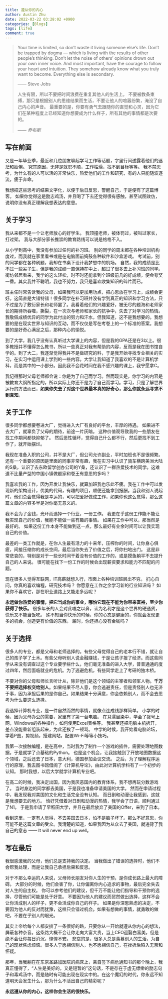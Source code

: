 ```yaml
---
title: 遵从你的内心
author: Austin Zhu
date: 2022-03-22 03:28:02 +0900
categories: [Blogs]
tags: [life]
comment: true
---
```


> Your time is limited, so don’t waste it living someone else’s life.
> Don’t be trapped by dogma — which is living with the results of other people’s thinking.
> Don’t let the noise of others’ opinions drown out your own inner voice.
> And most important, have the courage to follow your heart and intuition.
> They somehow already know what you truly want to become.
> Everything else is secondary.
>
> —— Steve Jobs
>
> 人生有限，所以不要把时间浪费在重复其他人的生活上。
> 不要被教条束缚，那只是根据别人的思维结果而生活，不要让他人的喧嚣纷繁，淹没了自己内心的声音。
> 最重要的是，你要有勇气去跟随你的直觉和心灵，因为它们在某种程度上已经知道你想要成为什么样子，所有其他的事情都是次要的。
>
> —— *乔布斯*

## 写在前面

又是一年毕业季，最近和几位朋友聊起学习工作等话题，字里行间透露着他们的迷茫和疲倦。
究其原因，无非是就职不顺，工作枯燥，找不到目标等等。
我不禁思考，为什么有的人可以活的非常快乐，热爱他们的工作和研究，有的人只能随波逐流，疲于奔命。

我想把这些思考的结果文字化，以便于后日反思，警醒自己，于是便有了这篇博客。
如果你觉得这是励志鸡汤，并且喝了下去还觉得很有感触，甚至试图效仿，说明你没有真正理解我想表达的意思。

## 关于学习

我从来都不是一个让老师放心的好学生。
我顶撞老师，被体罚过，被叫过家长，打过架。
我与大部分家长推崇的教育路线可以说是格格不入。

从小学到高中，我没有参加过任何的补习班。
别的同学的周末都在各种培训机构度过，而我就在家里看书或是在电脑面前捣鼓各种软件和沙盒游戏。
考试前，别的同学都在各种刷题，我却在书桌下设计我梦想中的机场。
自然，我的成绩是比不过一些尖子生，但是我的成绩一直保持在中上，超过了很多去上补习班的同学。
街坊邻居看来，我学的这么轻松，时不时还能拿到个班级前几的好成绩，便会夸奖一番。其实我并不聪明，我也不努力，我只是喜欢收集知识的碎片而已。

班主任时常告诉我的父母，如果我可以更加用功点，把心思放在学习上，成绩会更好。这简直是大错特错！很多同学在补习班并没有学到真正的知识和学习方法，只不过是为了敷衍家长和老师罢了。我看着他们的兴趣爱好，被无尽的题海和老师家长的期待所吞噬，撕裂，在一次次与老师和家长的抗争中，失去了对学习的热情。我敬佩成绩优异的同学为此付出的努力和汗水，但我知道，这不是我想要的。我想要的是在现实世界与知识的互动，而不仅仅是写在考卷上的一个标准的答案。我想要的是好奇心满足之后，那种内心的愉悦。

到了大学，我几乎没有认真听过大学课上的内容，但是我的GPA还是在3以上。很多教授并不懂得怎么教书，所以一些真正对我有帮助的内容，反而是我在图书馆自学的。到了大二，我逐渐觉得我并不是做研究的料，于是我开始寻找专业相关的实习，在实习中运用课上学到的一些内容。大学让我知道了我喜欢的不是计算机学科，而是其中的一小部分。因此我不会花时间在我不感兴趣的课上，我宁愿拿C。

我记得那时父母老师都会说：你是为了自己而学习。然而现实是，你学习的内容是被教育大纲所指定的，所以实际上你还不是为了自己而学习。学习，只是了解世界运行的方法而已，**如果你失去了对这个世界最本真的好奇心，那么你就永远寻求不到真知**。

## 关于工作

很多同学都想要卷进大厂，觉得进入大厂有良好的平台，丰厚的待遇。
如果进不去大厂，就辜负了父母的期待，前途一片灰暗。
这种价值观导致我的一些朋友在找工作期间都快抑郁了。
然后恶性循环，觉得自己什么都不行，然后更找不到工作了，就开始摆烂。

我现在准备入职的公司，并不是大厂，但公司允许副业，平时加班也不是很频繁。还有一个重要的原因是里面的同事非常有趣，我在实习中认识了骑车横跨美洲大陆的S桑，认识了去东欧留学创办公司的Y桑，还认识了一群热爱技术的同学。这难道不比量产型的中国小镇做题家和卷王有意思的多吗？

我喜欢我的工作，因为开发让我快乐，就算加班我也乐此不疲。我在工作中可以发现新的架构设计，优美的代码，有趣的项目，顺便还能拿到报酬。当我和别人说起时，他们总会觉得我是幸运的，可以把爱好做成工作，如果你也这么觉得，那么这篇文章的内容多半是对你毫无意义的。

我不会为了金钱，光环而选择一个行业，一份工作。
我更在乎这份工作能不能让我实现自己的价值，我能不能做一些有趣的事情。
如果在工作中可以，那当然是最好的。
如果这份工作本身不能做到这一点，那么最好有业余时间可以让我实现自己的价值。

最差的一类工作就是，在你人生最有活力的十来年，压榨你的时间，让你身心俱疲，间接压缩你的成长空间，最后当你失去了价值之后，将你扫地出门。
这是非常悲哀的，特别是对于一些长时间干着没有价值的工作的，或是摸鱼躺平不去提升自己的人来说。
很可能在找下一份工作的时候会出现薪资要求和能力不匹配的问题。

现在很多人觉得互联网，IT高薪就想入行，市面上各种培训班层出不穷。
扪心自问，你真的喜欢编程，研究技术吗？
你愿意在工作之余学习新的行业知识吗？
如果你不喜欢它，那在职业道路上又能走多远呢？

**永远做你热爱的事情，把它当成你的事业，哪怕它现在不能为你带来富裕，至少你获得了快乐。**
很多年长的人会对此嗤之以鼻，认为名利才是这个世界的硬通货，快乐又不能当饭吃。
殊不知当你快乐的时候，你的心态是健康的，你就会发现更多的机会，创造更有价值的东西。
届时，你还担心没有金钱吗？

## 关于选择

很多人的专业，都是父母和老师选择的。有些父母觉得自己的老本行不错，就让自己的孩子学了土木。有些父母听别人说金融赚钱，于是让孩子报了经济。而这些同学从来没有调查过这个专业要学些什么，他们毫无准备的进入大学，普普通通的度过四年，然后面临就业的危机。为了逃避危机，有些同学走上了考研的独木桥。

不要对你的父母和师长言听计从，除非他们是这个领域的主宰者和领军人物。**千万不要把选择权交给别人**。如果结果不尽人意，你会逃避责任，但是责怪别人也无济于事，因为承担后果的是你自己。如果结果十分满意，你会依赖别人，而不会去思考为什么要这么选择。

我选择计算机专业，是一件自然而然的事情，就像点连成线那样简单。
小学的时候，因为父母办公的需要，家里有了第一台电脑。
在耳濡目染中，学会了拨号上网，Windows的各种操作，如何使用Excel表格等。
我甚至还把电脑主机拆开，差点没能重新组装起来，为此还挨了一顿骂。
中学的时候，我开始看电脑论坛，学着P图，剪视频，搭建网站，配置Wi-Fi等等小技巧。

我第一次接触编程，是在高中，当时我为了制作一个游戏的插件，需要处理地图数据，于是就学了点基础的Python。
也是这个机会，让我接触到了开放地图数据这个领域，之后还去了日本，意大利，德国参加会议交流。
之后，为了理解程序运行的原理，我去图书馆借阅了《计算机导论》，由此对计算机学科有了一个初步的认知。
那时我想，以后大学就学计算机专业吧。

在高二的时候，我决定出国，因为我厌恶国内的教育体系，我不想再玩分数游戏了。
当时身边的同学都去美国，于是我也准备申请美国的大学。
然而在申请过程中，我发现我对美国的文化和生活完全没有认知。
而日剧和动漫让我感到，这就是我想要去的地方。
恰好凭借着对日剧和动漫的热情，我学会了日语，顺利通过了N1。
于是我申请了早稻田大学，并且在最后放弃了美国的Offer，来到了日本。

看到这里，一定有人觉得，不去美国去日本，怕不是脑子坏了。那么不好意思，你可能不是这篇文章的受众。我清楚的知道，如果我因为从众去了美国，就违背了我自己的意志 —— It will never end up well。

## 写在最后

我很感激我的父母，他们总是支持我的决定。
当我做出了错误的选择时，他们不会帮我处理，而是让我自己承担后果和反思。

对于不那么幸运的人来说，父母师长朋友对你人生的干预，是你成长路上最大的障碍。
大部分的时候，他们会害了你，让你偏离你内心追求的事物，最后完全失去对人生的自主权。
你可以参考他们的建议，但千万不能让他们指导和干预你的选择，尽管他们可能是处于好意。
不要因为他人的建议而贸然做出选择，这样不会让你活成别人的样子，更不会活成你自己的样子。
如果是你深思熟虑的决定，不要因为他人的反对而犹豫，这样只会错过机会。如果有想做的事情，就勇敢的做吧，不要在乎别人的眼光。

其实上帝给每个人都安排了一条很好的路，只要你从一开始就遵从你内心的想法，屏蔽各种杂音。这条路大概不会让你走向大富大贵，当上CEO迎娶白富美，但是绝不会让你每日消沉，惶惶不安。
悲哀的是，很多人总是羡慕别人的生活，为自己的现状焦虑烦恼。很多人宁愿相信别人，也不愿相信自己，在挫折后陷入无奈和怀疑。

那年，当我躺在在东京圣路加医院的病床上，亲自签下病危通知书的那个晚上，我真正懂得了，“人生是美好的，又是短暂的”这句话，不是存在于虚无缥缈的励志句子和毒鸡汤中，而是随时有可能出现在现实中的。在这个魔幻的时代，你永远不知道明天会发生什么，那为什么不活出自己的精彩呢？

**永远遵从你的内心，这样你会生活的很快乐。**
